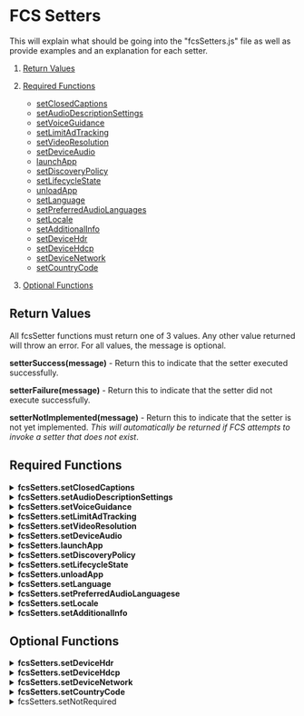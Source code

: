 # FCS Setters

This will explain what should be going into the "fcsSetters.js" file as well as provide examples and an explanation for each setter.

1. [Return Values](#return-values)
2. [Required Functions](#required-functions)
    * [setClosedCaptions](#setClosedCaptions)
    * [setAudioDescriptionSettings](#setAudioDescriptionSettings)
    * [setVoiceGuidance](#setVoiceGuidance)
    * [setLimitAdTracking](#setLimitAdTracking)
    * [setVideoResolution](#setVideoResolution)
    * [setDeviceAudio](#setDeviceAudio)
    * [launchApp](#launchApp)
    * [setDiscoveryPolicy](#setDiscoveryPolicy)
    * [setLifecycleState](#setLifecycleState)
    * [unloadApp](#unloadApp)
    * [setLanguage](#setLanguage)
    * [setPreferredAudioLanguages](#setPreferredAudioLanguages)
    * [setLocale](#setLocale)
    * [setAdditionalInfo](#setAdditionalInfo)
    * [setDeviceHdr](#setDeviceHdr)
    * [setDeviceHdcp](#setDeviceHdcp)
    * [setDeviceNetwork](#setDeviceNetwork)
    * [setCountryCode](#setCountryCode)

3. [Optional Functions](#optional-functions)


## Return Values

All fcsSetter functions must return one of 3 values. Any other value returned will throw an error. For all values, the message is optional.

**setterSuccess(message)** - Return this to indicate that the setter executed successfully.

**setterFailure(message)** - Return this to indicate that the setter did not execute successfully.

**setterNotImplemented(message)** - Return this to indicate that the setter is not yet implemented. *This will automatically be returned if FCS attempts to invoke a setter that does not exist*.

## Required Functions

<a id="setClosedCaptions"></a> 

<details>
<summary><b>fcsSetters.setClosedCaptions</b></summary>

```
function setClosedCaptions(attribute,value) {
    if(response){
        return setterSuccess("Closed captions set successfully!");
    }else{
        return setterFailure("Failed to set closed captions.");
    }
}
```

When **setting an attribute** of closed captions, the *attribute* will be passed as the first parameter, and the *value* as the second.

Ex: ```fcsSetters.setClosedCaptions("FontFamily", "Arial")``` seeks to set the Closed Captions "Font Family" to "Arial"
</details>


<details id="setAudioDescriptionSettings">
<summary><b>fcsSetters.setAudioDescriptionSettings</b></summary>

```
function setAudioDescriptionSettings(attribute,value) {
    if(response){
        return setterSuccess("AudioDescription Settings set successfully!");
    }else{
        return setterFailure("Failed to set AudioDescription Settings.");
    }
}
```

When **setting an attribute** of AudioDescriptionSettings, the *attribute* will be passed as the first parameter, and the *value* as the second.

Ex: ```fcsSetters.setAudioDescriptionSettings("setEnabled", "true")``` seeks to set the AudioDescriptionSettings "Enabled" to "true"

</details>

<details id="setVoiceGuidance">
<summary><b>fcsSetters.setVoiceGuidance</b></summary>

```
function setVoiceGuidance(attribute,value) {
    if(response){
        return setterSuccess("VoiceGuidance set successfully!");
    }else{
        return setterFailure("Failed to set VoiceGuidance.");
    }
}
```

When **setting an attribute** of VoiceGuidance, the *attribute* will be passed as the first parameter, and the *value* as the second.

Ex: ```fcsSetters.setVoiceGuidance("setEnabled", "true")``` seeks to set the VoiceGuidance "Enabled" to "true"

</details>

<details id="setLimitAdTracking">
<summary><b>fcsSetters.setLimitAdTracking</b></summary>

```
function setLimitAdTracking(value) {
    if(response){
        return setterSuccess("LimitAdTracking set successfully!");
    }else{
        return setterFailure("Failed to set LimitAdTracking.");
    }
}
```

When **setting an attribute** of LimitAdTracking, the *value* will be passed as a param.

Ex: ```fcsSetters.setLimitAdTracking("true")``` seeks to set the LimitAdTracking to "true"

</details>

<details id="setVideoResolution">
<summary><b>fcsSetters.setVideoResolution</b></summary>

```
function setVideoResolution(value) {
    if(response){
        return setterSuccess("VideoResolution set successfully!");
    }else{
        return setterFailure("Failed to set VideoResolution.");
    }
}
```

When **setting an attribute** of LimitAdTracking, the *value* will be passed as a param.

Ex: ```fcsSetters.setVideoResolution("true")``` seeks to set the VideoResolution to "true"

</details>

<details id="setDeviceAudio">
<summary><b>fcsSetters.setDeviceAudio</b></summary>

```
function setDeviceAudio(value) {
    if(response){
        return setterSuccess("DeviceAudio set successfully!");
    }else{
        return setterFailure("Failed to set DeviceAudio.");
    }
}
```

When **setting an attribute** of setDeviceAudio, the *value* will be passed as a param.

Ex: ```fcsSetters.setDeviceAudio("true")``` seeks to set the DeviceAudio to "true"

</details>

<details id="launchApp">
<summary><b>fcsSetters.launchApp</b></summary>

```
function launchApp(value) {
    if(response){
        return setterSuccess("launched App successfully!");
    }else{
        return setterFailure("Failed to launch app");
    }
}
```

When **setting an attribute** of launchApp, the *value* will be passed as a param.

Ex: ```fcsSetters.launchApp("true")``` seeks to set the launchApp to "true"

</details>

<details id="setDiscoveryPolicy">
<summary><b>fcsSetters.setDiscoveryPolicy</b></summary>

```
function setDiscoveryPolicy(value) {
    if(response){
        return setterSuccess("DiscoveryPolicy set successfully!");
    }else{
        return setterFailure("Failed to set DiscoveryPolicy");
    }
}
```

When **setting an attribute** of DiscoveryPolicy, the *value* will be passed as a param.

Ex: ```fcsSetters.setDiscoveryPolicy("true")``` seeks to set the DiscoveryPolicy to "true"

</details>

<details id="setLifecycleState">
<summary><b>fcsSetters.setLifecycleState</b></summary>

```
function setLifecycleState(value) {
    if(response){
        return setterSuccess("LifecycleState set successfully!");
    }else{
        return setterFailure("Failed to set LifecycleState");
    }
}
```

When **setting an attribute** of LifecycleState, the *value* will be passed as a param.

Ex: ```fcsSetters.setLifecycleState("background")``` seeks to set the launchApp to "true"

</details>

<details id="unloadApp">
<summary><b>fcsSetters.unloadApp</b></summary>

```
function unloadApp(value) {
    if(response){
        return setterSuccess("Unloaded app successfully!");
    }else{
        return setterFailure("Failed to unload an app");
    }
}
```

When **setting an attribute** of unloadApp, the *value* will be passed as a param.

Ex: ```fcsSetters.unloadApp("true")``` seeks to set the unloadApp to "true"

</details>

<details id="setLanguage">
<summary><b>fcsSetters.setLanguage</b></summary>

```
function setLanguage(value) {
    if(response){
        return setterSuccess("Language set successfully!");
    }else{
        return setterFailure("Failed to set language");
    }
}
```

When **setting an attribute** of Language, the *value* will be passed as a param.

Ex: ```fcsSetters.setLanguage("true")``` seeks to set the Language to "true"

</details>

<details id="setPreferredAudioLanguages">
<summary><b>fcsSetters.setPreferredAudioLanguagese</b></summary>

```
function setPreferredAudioLanguages(value) {
    if(response){
        return setterSuccess("PreferredAudioLanguages set successfully!");
    }else{
        return setterFailure("Failed to set PreferredAudioLanguages");
    }
}
```

When **setting an attribute** of PreferredAudioLanguages, the *value* will be passed as a param.

Ex: ```fcsSetters.setPreferredAudioLanguages("true")``` seeks to set the PreferredAudioLanguages to "true"

</details>

<details id="setLocale">
<summary><b>fcsSetters.setLocale</b></summary>

```
function setLocale(value) {
    if(response){
        return setterSuccess("Locale set successfully!");
    }else{
        return setterFailure("Failed to set Locale");
    }
}
```

When **setting an attribute** of Locale, the *value* will be passed as a param.

Ex: ```fcsSetters.setLocale("true")``` seeks to set the Locale to "true"

</details>

<details id="setAdditionalInfo">
<summary><b>fcsSetters.setAdditionalInfo</b></summary>

```
function setAdditionalInfo(value) {
    if(response){
        return setterSuccess("AdditionalInfo for Localization set successfully!");
    }else{
        return setterFailure("Failed to set AdditionalInfo for Localization");
    }
}
```

When **setting an attribute** of AdditionalInfo, the *value* will be passed as a param.

Ex: ```fcsSetters.setAdditionalInfo("{Key:"abc",value:"123"}")``` seeks to set the Locale to "true"

</details>


## Optional Functions

<details id="setDeviceHdr">
<summary><b>fcsSetters.setDeviceHdr</b></summary>

```
function setDeviceHdr(value) {
    if(response){
        return setterSuccess("DeviceHdr set successfully!");
    }else{
        return setterFailure("Failed to set DeviceHdr");
    }
}
```

When **setting an attribute** of DeviceHdr, the *value* will be passed as a param.

Ex: ```fcsSetters.setDeviceHdr("{"dolbyVision": true}")``` seeks to set the dolbyVision to "true"

</details>

<details id="setDeviceHdcp">
<summary><b>fcsSetters.setDeviceHdcp</b></summary>

```
function setDeviceHdcp(value) {
    if(response){
        return setterSuccess("DeviceHdr set successfully!");
    }else{
        return setterFailure("Failed to set DeviceHdcp");
    }
}
```

When **setting an attribute** of DeviceHdcp, the *value* will be passed as a param.

Ex: ```fcsSetters.setDeviceHdcp("{"hdcp2.2": true}")``` seeks to set the hdcp2.2 to "true"

</details>

<details id="setDeviceNetwork">
<summary><b>fcsSetters.setDeviceNetwork</b></summary>

```
function setDeviceNetwork(value) {
    if(response){
        return setterSuccess("DeviceNetwork set successfully!");
    }else{
        return setterFailure("Failed to set DeviceNetwork");
    }
}
```

When **setting an attribute** of DeviceNetwork, the *value* will be passed as a param.

Ex: ```fcsSetters.setDeviceNetwork("Wifi")``` seeks to set the DeviceNetwork to "Wifi"

</details>

<details id="setCountryCode">
<summary><b>fcsSetters.setCountryCode</b></summary>

```
function setCountryCode(value) {
    if(response){
        return setterSuccess("CountryCode set successfully!");
    }else{
        return setterFailure("Failed to set CountryCode");
    }
}
```

When **setting an attribute** of CountryCode, the *value* will be passed as a param.

Ex: ```fcsSetters.setCountryCode("08052")``` seeks to set the Country code to "08052"

</details>

<details>
<summary> fcsSetters.setNotRequired </summary>
It said not required...
</details>